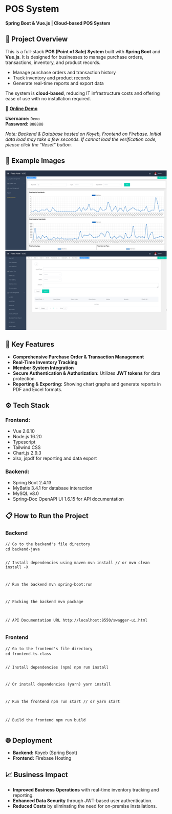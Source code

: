 <h1>POS System</h1>
<p><strong>Spring Boot & Vue.js | Cloud-based POS System</strong></p>

<h2>🌟 Project Overview</h2>
<p>This is a full-stack <strong>POS (Point of Sale) System</strong> built with <strong>Spring Boot</strong> and <strong>Vue.js</strong>. It is designed for businesses to manage purchase orders, transactions, inventory, and product records.</p>
<ul>
  <li>Manage purchase orders and transaction history</li>
  <li>Track inventory and product records</li>
  <li>Generate real-time reports and export data</li>
</ul>
<p>The system is <strong>cloud-based</strong>, reducing IT infrastructure costs and offering ease of use with no installation required.</p>

<p>🔗 <strong><a href="https://felix-pos.web.app/login" target="_blank">Online Demo</a></strong></p>
<p><strong>Username:</strong> <code>Demo</code><br>
<strong>Password:</strong> <code>888888</code></p>
<p><em>Note: Backend & Database hosted on Koyeb, Frontend on Firebase. Initial data load may take a few seconds. If cannot load the verification code, please click the "Reset" button.</em></p>

<h2>📸 Example Images</h2>
<!-- Add example images here if available -->
<img src="https://github.com/felix9611/springboot-fixedasset-vue-2/blob/main/image/fixedasset-1.png" alt="Example Image 1">
<img src="https://github.com/felix9611/springboot-fixedasset-vue-2/blob/main/image/fixedasset-2.png" alt="Example Image 2">

<h2>🚀 Key Features</h2>
<ul>
  <li><strong>Comprehensive Purchase Order & Transaction Management</strong></li>
  <li><strong>Real-Time Inventory Tracking</strong></li>
  <li><strong>Member System Integration</strong></li>
  <li><strong>Secure Authentication & Authorization:</strong> Utilizes <strong>JWT tokens</strong> for data protection.</li>
  <li><strong>Reporting & Exporting:</strong> Showing chart graphs and generate reports in PDF and Excel formats.</li>
</ul>

<h2>⚙️ Tech Stack</h2>
<h3>Frontend:</h3>
<ul>
  <li>Vue 2.6.10</li>
  <li>Node.js 16.20</li>
  <li>Typescript</li>
  <li>Tailwind CSS</li>
  <li>Chart.js 2.9.3</li>
  <li>xlsx, jspdf for reporting and data export</li>
</ul>
<h3>Backend:</h3>
<ul>
  <li>Spring Boot 2.4.13</li>
  <li>MyBatis 3.4.1 for database interaction</li>
  <li>MySQL v8.0</li>
  <li>Spring-Doc OpenAPI UI 1.6.15 for API documentation</li>
</ul>

<h2>📋 How to Run the Project</h2>

<h3>Backend</h3>
<pre><code>// Go to the backend's file directory
cd backend-java

// Install dependencies using maven
mvn install
// or
mvn clean install -X

// Run the backend
mvn spring-boot:run

// Packing the backend
mvn package

// API Documentation URL
http://localhost:8550/swagger-ui.html
</code></pre>

<h3>Frontend</h3>
<pre><code>// Go to the frontend's file directory
cd frontend-ts-class

// Install dependencies (npm)
npm run install

// Or install dependencies (yarn)
yarn install

// Run the frontend
npm run start
// or
yarn start

// Build the frontend
npm run build
</code></pre>

<h2>🌐 Deployment</h2>
<ul>
  <li><strong>Backend:</strong> Koyeb (Spring Boot)</li>
  <li><strong>Frontend:</strong> Firebase Hosting</li>
</ul>

<h2>📈 Business Impact</h2>
<ul>
  <li><strong>Improved Business Operations</strong> with real-time inventory tracking and reporting.</li>
  <li><strong>Enhanced Data Security</strong> through JWT-based user authentication.</li>
  <li><strong>Reduced Costs</strong> by eliminating the need for on-premise installations.</li>
</ul>